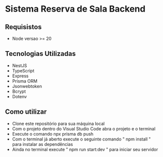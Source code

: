 # Sistema Reserva de Sala Backend

## Requisistos

- Node versao >= 20

## Tecnologias Utilizadas

- NestJS
- TypeScript
- Express
- Prisma ORM
- Jsonwebtoken
- Bcrypt
- Dotenv

## Como utilizar

- Clone este repositório para sua máquina local
- Com o projeto dentro do Visual Studio Code abra o projeto e o terminal
- Execute o comando npx prisma db push
- Com o terminal já aberto execute o seguinte comando " npm install " para instalar as dependências
- Ainda no terminal execute " npm run start:dev " para iniciar seu servidor

